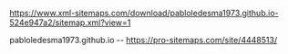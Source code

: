 https://www.xml-sitemaps.com/download/pabloledesma1973.github.io-524e947a2/sitemap.xml?view=1

pabloledesma1973.github.io --  https://pro-sitemaps.com/site/4448513/
